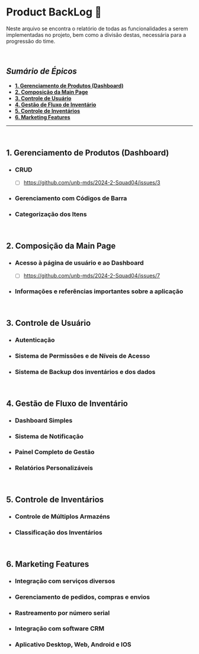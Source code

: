 
# **Product BackLog** 📑 <!-- omit from toc -->

Neste arquivo se encontra o relatório de todas as funcionalidades a serem implementadas no projeto, bem como a divisão destas, necessária para a progressão do time.

<br>

## ***Sumário de Épicos*** <!-- omit from toc -->

- [**1. Gerenciamento de Produtos (Dashboard)**](#1-gerenciamento-de-produtos-dashboard)
- [**2. Composição da Main Page**](#2-composição-da-main-page)
- [**3. Controle de Usuário**](#3-controle-de-usuário)
- [**4. Gestão de Fluxo de Inventário**](#4-gestão-de-fluxo-de-inventário)
- [**5. Controle de Inventários**](#5-controle-de-inventários)
- [**6. Marketing Features**](#6-marketing-features)

---
<br>

## **1. Gerenciamento de Produtos (Dashboard)**

- ### CRUD
  - [ ] https://github.com/unb-mds/2024-2-Squad04/issues/3
- ### Gerenciamento com Códigos de Barra
- ### Categorização dos Itens
<br>

## **2. Composição da Main Page**

- ### Acesso à página de usuário e ao Dashboard
  - [ ] https://github.com/unb-mds/2024-2-Squad04/issues/7
- ### Informações e referências importantes sobre a aplicação
<br>

## **3. Controle de Usuário**
- ### Autenticação
- ### Sistema de Permissões e de Níveis de Acesso
- ### Sistema de Backup dos inventários e dos dados
<br>

## **4. Gestão de Fluxo de Inventário**

- ### Dashboard Simples
- ### Sistema de Notificação
- ### Painel Completo de Gestão
- ### Relatórios Personalizáveis
<br>

## **5. Controle de Inventários**

- ### Controle de Múltiplos Armazéns
- ### Classificação dos Inventários
<br>

## **6. Marketing Features**

- ### Integração com serviços diversos
- ### Gerenciamento de pedidos, compras e envios
- ### Rastreamento por número serial
- ### Integração com software CRM
- ### Aplicativo Desktop, Web, Android e IOS
<br>

